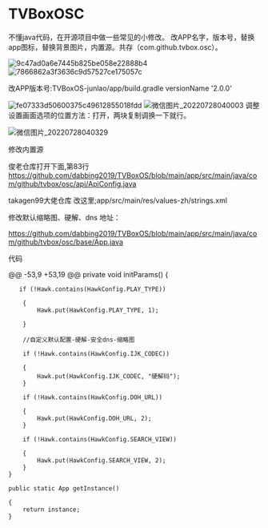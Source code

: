 # TVBoxOSC
不懂java代码，在开源项目中做一些常见的小修改。
改APP名字，版本号，替换app图标，替换背景图片，内置源。共存（com.github.tvbox.osc）。

![9c47ad0a6e7445b825be058e22888b4](https://user-images.githubusercontent.com/102397160/177658190-7863e8bb-619f-4ef3-88b6-2cb5a0c9084b.png)
![7866862a3f3636c9d57527ce175057c](https://user-images.githubusercontent.com/102397160/177658195-ca687aed-427a-4443-af35-df92240729bb.png)

改APP版本号:TVBoxOS-junlao/app/build.gradle       versionName '2.0.0'

![fe07333d50600375c49612855018fdd](https://user-images.githubusercontent.com/102397160/177658197-ae104e2c-66d9-4e5f-9ea9-60675323574b.png)
![微信图片_20220728040003](https://user-images.githubusercontent.com/102397160/181361340-3d6f361c-8199-4a2b-a445-786ec9dad028.jpg)
调整设置画面选项的位置方法：打开，两块复制调换一下就行。

![微信图片_20220728040329](https://user-images.githubusercontent.com/102397160/181361920-cdcdffa7-5cd0-4b10-af2d-e850d59ae219.png)

修改内置源

俊老仓库打开下面,第83行
https://github.com/dabbing2019/TVBoxOS/blob/main/app/src/main/java/com/github/tvbox/osc/api/ApiConfig.java

takagen99大佬仓库 改这里;app/src/main/res/values-zh/strings.xml

修改默认缩略图、硬解、dns
地址：

https://github.com/dabbing2019/TVBoxOS/blob/main/app/src/main/java/com/github/tvbox/osc/base/App.java

代码

@@ -53,9 +53,19 @@ private void initParams() 
{
       
       if (!Hawk.contains(HawkConfig.PLAY_TYPE)) 
        
        {
            Hawk.put(HawkConfig.PLAY_TYPE, 1);
            
        }
        
        //自定义默认配置-硬解-安全dns-缩略图
        
        if (!Hawk.contains(HawkConfig.IJK_CODEC)) 
        
        {
            Hawk.put(HawkConfig.IJK_CODEC, "硬解码");
        }
        
        if (!Hawk.contains(HawkConfig.DOH_URL)) 
        
        {
            Hawk.put(HawkConfig.DOH_URL, 2);
        }
        
        if (!Hawk.contains(HawkConfig.SEARCH_VIEW))
        
        {
            Hawk.put(HawkConfig.SEARCH_VIEW, 2);
        }
    }

    public static App getInstance() 
    
    {
        return instance;
    }
